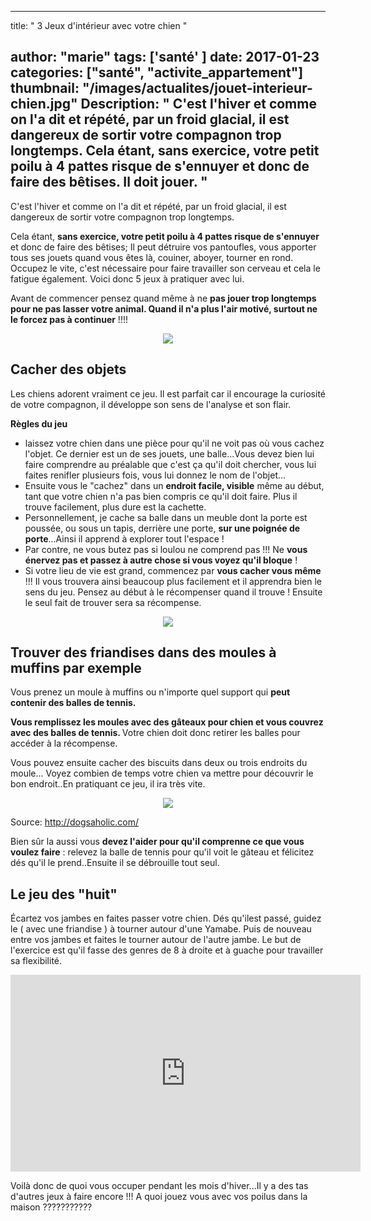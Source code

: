
---
title: " 3 Jeux d'intérieur avec votre chien "

author: "marie"
tags: ['santé' ]
date: 2017-01-23
categories: ["santé", "activite_appartement"]
thumbnail: "/images/actualites/jouet-interieur-chien.jpg"
Description: " C'est l'hiver et comme on l'a dit et répété, par un froid glacial, il est dangereux de sortir votre compagnon trop longtemps. Cela étant, sans exercice, votre petit poilu à 4 pattes risque de s'ennuyer et donc de faire des bêtises. Il doit jouer.  "
---

C'est l'hiver et comme on l'a dit et répété, par un froid glacial, il est dangereux de sortir votre compagnon trop longtemps.

 Cela étant, <b>sans exercice, votre petit poilu à 4 pattes risque de s'ennuyer</b> et donc de faire des bêtises; Il peut détruire vos pantoufles, vous apporter tous ses jouets quand vous êtes là, couiner, aboyer, tourner en rond. Occupez le vite, c'est nécessaire pour faire travailler son cerveau et cela le fatigue également. Voici donc 5 jeux à pratiquer avec lui.

 Avant de commencer pensez quand même à ne <b>pas jouer trop longtemps pour ne pas lasser votre animal. Quand il n'a plus l'air motivé, surtout ne le forcez pas à continuer</b> !!!!




<p align="center"><img src="/images/actualites/cacher-objet.jpg"class="img-responsive"></p>




## Cacher des objets  ##

Les chiens adorent vraiment ce jeu. Il est parfait car il encourage la curiosité de votre compagnon, il développe son sens de l'analyse et son flair.

<b> Règles du jeu </b>

<ul><li> laissez votre chien dans une pièce pour qu'il ne voit pas où vous cachez l'objet. Ce dernier est un de ses jouets, une balle...Vous devez bien lui faire comprendre au préalable que c'est ça qu'il doit chercher, vous lui faites renifler plusieurs fois, vous lui donnez le nom de l'objet...</li>
<li> Ensuite vous le "cachez" dans un <b>endroit facile, visible</b>  même au début, tant que votre chien n'a pas bien compris ce qu'il doit faire. Plus il trouve facilement, plus dure est la cachette.</li>
    <li> Personnellement, je cache sa balle dans un meuble dont la porte est poussée, ou sous un tapis, derrière une porte, <b>sur une poignée de porte</b>...Ainsi il apprend à explorer tout l'espace !</li>
    <li> Par contre, ne vous butez pas si loulou ne comprend pas !!! Ne <b>vous énervez pas et passez à autre chose si vous voyez qu'il bloque</b> !</li>

<li>Si votre lieu de vie est grand, commencez par <b>vous cacher vous même </b>!!! Il vous trouvera ainsi beaucoup plus facilement et il apprendra bien le sens du jeu.
Pensez au début à le récompenser quand il trouve ! Ensuite le seul fait de trouver sera sa récompense. </li></ul>

<p align="center"><img src="/images/actualites/cache-cache.jpg"class="img-responsive"></p>



## Trouver des friandises dans des moules à muffins par exemple ##
Vous prenez un moule à muffins ou n'importe quel support qui <b> peut contenir des balles de tennis.</b>

 <b>Vous remplissez les moules avec des gâteaux pour chien et vous couvrez avec des balles de tennis. </b> Votre chien doit donc retirer les balles pour accéder à la récompense.

 Vous pouvez ensuite cacher des biscuits dans deux ou trois endroits du moule... Voyez combien de temps votre chien va mettre pour découvrir le bon endroit..En pratiquant ce jeu, il ira très vite.
<p align="center"><img src="/images/actualites/Dog-game-balles-1.jpg"class="img-responsive"></p>

Source: http://dogsaholic.com/

Bien sûr la aussi vous <b>devez l'aider pour qu'il comprenne ce que vous voulez faire</b> : relevez la balle de tennis pour qu'il voit le gâteau et félicitez dés qu'il le prend..Ensuite il se débrouille tout seul.


## Le jeu des "huit" ##

Écartez vos jambes en faites passer votre chien. Dés qu'ilest passé, guidez le ( avec une friandise ) à tourner autour d'une Yamabe. Puis de nouveau entre vos jambes et faites le tourner autour de l'autre jambe. Le but de l'exercice est qu'il fasse des genres de 8 à droite et à guache pour travailler sa flexibilité.





<iframe width="560" height="315" src="https://www.youtube.com/embed/bkTN3uePODM" frameborder="0" allowfullscreen></iframe>

Voilà donc de quoi vous occuper pendant les mois d'hiver...Il y a des tas d'autres jeux à faire encore !!! A quoi jouez vous avec vos poilus dans la maison ???????????